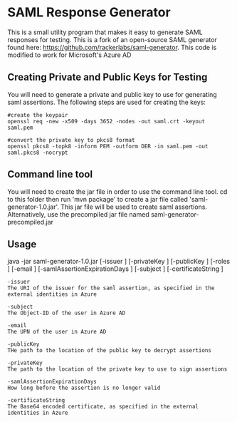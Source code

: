 SAML Response Generator
=======================

This is a small utility program that makes it easy to generate SAML responses for testing. This is a fork of an open-source SAML generator found here: https://github.com/rackerlabs/saml-generator. This code is modified to work for Microsoft's Azure AD

Creating Private and Public Keys for Testing
--------------------------------------------

You will need to generate a private and public key to use for generating saml assertions. The following steps are used for creating the keys:
```
#create the keypair
openssl req -new -x509 -days 3652 -nodes -out saml.crt -keyout saml.pem

#convert the private key to pkcs8 format
openssl pkcs8 -topk8 -inform PEM -outform DER -in saml.pem -out saml.pkcs8 -nocrypt
```

Command line tool
-----------------

You will need to create the jar file in order to use the command line tool. cd to this folder then run 'mvn package' to create a jar file called 'saml-generator-1.0.jar'. This jar file will be used to create saml assertions. Alternatively, use the precompiled jar file named saml-generator-precompiled.jar

Usage
-----

java -jar saml-generator-1.0.jar [-issuer <arg>] [-privateKey <arg>] [-publicKey <arg>] [-roles <arg>] [-email <arg>] [-samlAssertionExpirationDays <arg>] [-subject <arg>] [-certificateString <arg>]

```
-issuer
The URI of the issuer for the saml assertion, as specified in the external identities in Azure

-subject
The Object-ID of the user in Azure AD

-email
The UPN of the user in Azure AD

-publicKey
THe path to the location of the public key to decrypt assertions

-privateKey
The path to the location of the private key to use to sign assertions

-samlAssertionExpirationDays
How long before the assertion is no longer valid

-certificateString
The Base64 encoded certificate, as specified in the external identities in Azure
```
